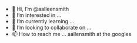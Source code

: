 - 👋 Hi, I’m @aalleensmith
- 👀 I’m interested in ...
- 🌱 I’m currently learning ...
- 💞️ I’m looking to collaborate on ...
- 📫 How to reach me ... aallensmith at the googles
